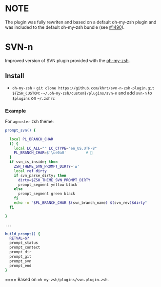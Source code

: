 # NOTE

The plugin was fully rewriten and based on a default oh-my-zsh plugin
and was included to the default oh-my-zsh bundle (see [#1490](https://github.com/robbyrussell/oh-my-zsh/pull/1490)).

# SVN-n

Improved version of SVN plugin provided with the [oh-my-zsh](https://github.com/robbyrussell/oh-my-zsh).
## Install 
* `oh-my-zsh` - `git clone https://github.com/khrt/svn-n-zsh-plugin.git ${ZSH_CUSTOM:-~/.oh-my-zsh/custom}/plugins/svn-n` and add `svn-n` to `$plugins` on `~/.zshrc`

### Example

For `agnoster` zsh theme:

```zsh
prompt_svn() {

  local PL_BRANCH_CHAR
  () {
    local LC_ALL="" LC_CTYPE="en_US.UTF-8"
    PL_BRANCH_CHAR=$'\ue0a0'         # 
  }
  if svn_is_inside; then
    ZSH_THEME_SVN_PROMPT_DIRTY='±'
    local ref dirty
    if svn_parse_dirty; then
      dirty=$ZSH_THEME_SVN_PROMPT_DIRTY
      prompt_segment yellow black
    else
      prompt_segment green black
    fi
    echo -n "$PL_BRANCH_CHAR $(svn_branch_name) $(svn_rev)$dirty"
  fi

}

...

build_prompt() {
  RETVAL=$?
  prompt_status
  prompt_context
  prompt_dir
  prompt_git
  prompt_svn
  prompt_end
}
```

====
Based on `oh-my-zsh/plugins/svn.plugin.zsh`.
